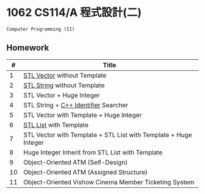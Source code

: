 # 1062 CS114/A 程式設計(二)

`Computer Programming (II)`

## Homework

| #    | Title                                                        |
| ---- | ------------------------------------------------------------ |
| 1    | [STL Vector](http://www.cplusplus.com/reference/vector/vector/) without Template |
| 2    | [STL String](http://www.cplusplus.com/reference/string/string/) without Template |
| 3    | STL Vector + Huge Integer                                    |
| 4    | STL String + [C++ Identifier](http://en.cppreference.com/w/cpp/language/identifiers) Searcher |
| 5    | STL Vector with Template + Huge Integer                      |
| 6    | [STL List](http://www.cplusplus.com/reference/list/list/) with Template |
| 7    | STL Vector with Template + STL List with Template + Huge Integer |
| 8    | Huge Integer Inherit from STL List with Template             |
| 9    | Object-Oriented ATM (Self-Design)                            |
| 10   | Object-Oriented ATM (Assigned Structure)                     |
| 11   | Object-Oriented Vishow Cinema Member Ticketing System        |
